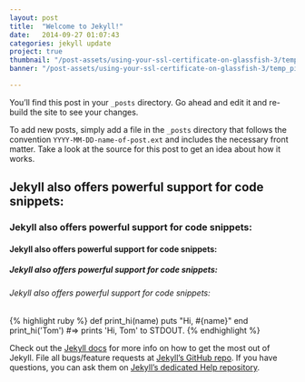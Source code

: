 ```yaml
---
layout: post
title:  "Welcome to Jekyll!"
date:   2014-09-27 01:07:43
categories: jekyll update
project: true
thumbnail: "/post-assets/using-your-ssl-certificate-on-glassfish-3/temp_thumb.jpg" 
banner: "/post-assets/using-your-ssl-certificate-on-glassfish-3/temp_picture.jpg"

---
```


You’ll find this post in your `_posts` directory. Go ahead and edit it and re-build the site to see your changes.

To add new posts, simply add a file in the `_posts` directory that follows the convention `YYYY-MM-DD-name-of-post.ext` and includes the necessary front matter. Take a look at the source for this post to get an idea about how it works.

## Jekyll also offers powerful support for code snippets:

### Jekyll also offers powerful support for code snippets:

#### Jekyll also offers powerful support for code snippets:

##### Jekyll also offers powerful support for code snippets:

###### Jekyll also offers powerful support for code snippets:


{% highlight ruby %}
def print_hi(name)
  puts "Hi, #{name}"
end
print_hi('Tom')
#=> prints 'Hi, Tom' to STDOUT.
{% endhighlight %}

Check out the [Jekyll docs][jekyll] for more info on how to get the most out of Jekyll. File all bugs/feature requests at [Jekyll’s GitHub repo][jekyll-gh]. If you have questions, you can ask them on [Jekyll’s dedicated Help repository][jekyll-help].

[jekyll]:      http://jekyllrb.com
[jekyll-gh]:   https://github.com/jekyll/jekyll
[jekyll-help]: https://github.com/jekyll/jekyll-help
